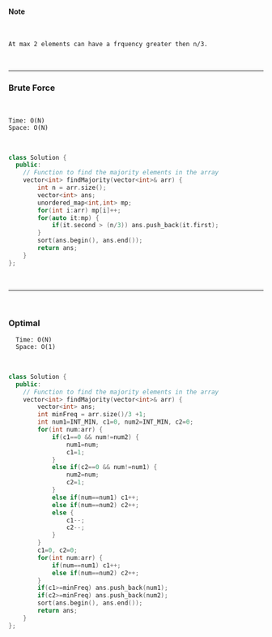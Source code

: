 #### Note
<br>

    At max 2 elements can have a frquency greater then n/3.

<br>

---

### Brute Force
<br>

    Time: O(N)
    Space: O(N)

<br>

```cpp
class Solution {
  public:
    // Function to find the majority elements in the array
    vector<int> findMajority(vector<int>& arr) {
        int n = arr.size();
        vector<int> ans;
        unordered_map<int,int> mp;
        for(int i:arr) mp[i]++;
        for(auto it:mp) {
            if(it.second > (n/3)) ans.push_back(it.first);
        }
        sort(ans.begin(), ans.end());
        return ans;
    }
};
```

<br>

---

<br>

### Optimal

      Time: O(N)
      Space: O(1)

<br>

```cpp
class Solution {
  public:
    // Function to find the majority elements in the array
    vector<int> findMajority(vector<int>& arr) {
        vector<int> ans;
        int minFreq = arr.size()/3 +1;
        int num1=INT_MIN, c1=0, num2=INT_MIN, c2=0;
        for(int num:arr) {
            if(c1==0 && num!=num2) {
                num1=num;
                c1=1;
            }
            else if(c2==0 && num!=num1) {
                num2=num;
                c2=1;
            }
            else if(num==num1) c1++;
            else if(num==num2) c2++;
            else {
                c1--;
                c2--;
            }
        }
        c1=0, c2=0;
        for(int num:arr) {
            if(num==num1) c1++;
            else if(num==num2) c2++;
        }
        if(c1>=minFreq) ans.push_back(num1);
        if(c2>=minFreq) ans.push_back(num2);
        sort(ans.begin(), ans.end());
        return ans;
    }
};
```
    
